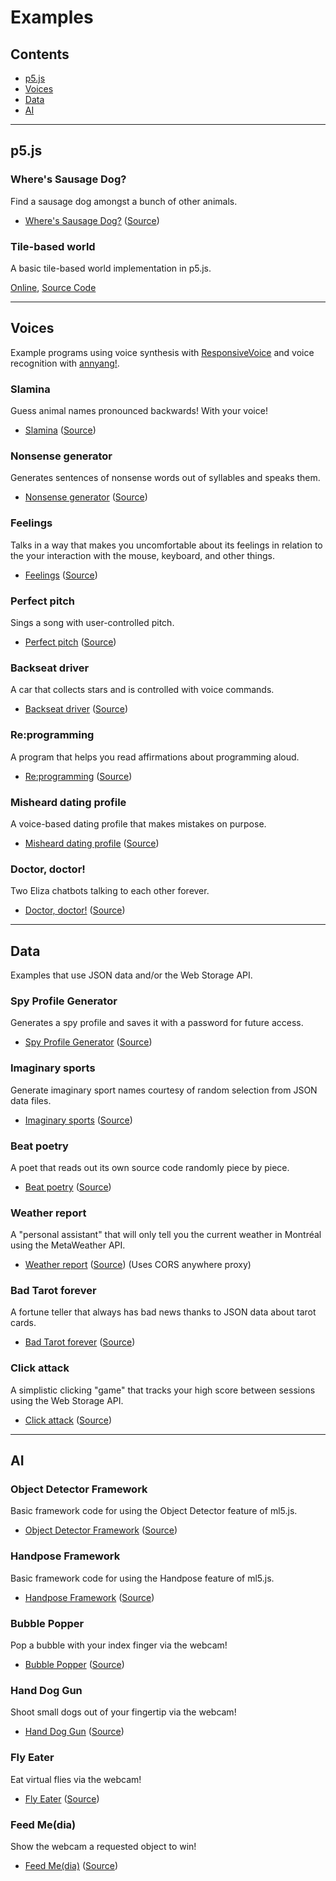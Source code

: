 # Examples

## Contents

* [p5.js](#p5js)
* [Voices](#voices)
* [Data](#data)
* [AI](#ai)

---

## p5.js

### Where's Sausage Dog?
Find a sausage dog amongst a bunch of other animals.

* [Where's Sausage Dog?](https://pippinbarr.github.io/cart263-2021/examples/p5js/wheres-sausage-dog/) ([Source](https://www.github.com/pippinbarr/cart263-2021/tree/master/examples/p5js/wheres-sausage-dog/))

### Tile-based world
A basic tile-based world implementation in p5.js.

[Online](https://pippinbarr.github.io/cart263-2021/examples/p5js/tile-based-world/), [Source Code](https://www.github.com/pippinbarr/cart263-2021/blob/master/examples/p5js/tile-based-world/)

---

## Voices

Example programs using voice synthesis with [ResponsiveVoice](http://responsivevoice.org/) and voice recognition with [annyang!](https://www.talater.com/annyang/).

### Slamina
Guess animal names pronounced backwards! With your voice!

* [Slamina](https://pippinbarr.github.io/cart263-2021/examples/voices/slamina/) ([Source](https://www.github.com/pippinbarr/cart263-2021/tree/master/examples/voices/slamina/))


### Nonsense generator
Generates sentences of nonsense words out of syllables and speaks them.

* [Nonsense generator](https://pippinbarr.github.io/cart263-2021/examples/voices/nonsense-generator/) ([Source](https://www.github.com/pippinbarr/cart263-2021/tree/master/examples/voices/nonsense-generator/))

### Feelings
Talks in a way that makes you uncomfortable about its feelings in relation to the your interaction with the mouse, keyboard, and other things.

* [Feelings](https://pippinbarr.github.io/cart263-2021/examples/voices/feelings/) ([Source](https://www.github.com/pippinbarr/cart263-2021/tree/master/examples/voices/feelings/))

### Perfect pitch
Sings a song with user-controlled pitch.

* [Perfect pitch](https://pippinbarr.github.io/cart263-2021/examples/voices/perfect-pitch/) ([Source](https://www.github.com/pippinbarr/cart263-2021/tree/master/examples/voices/perfect-pitch/))

### Backseat driver
A car that collects stars and is controlled with voice commands.

* [Backseat driver](https://pippinbarr.github.io/cart263-2021/examples/voices/back-seat-driver/) ([Source](https://www.github.com/pippinbarr/cart263-2021/tree/master/examples/voices/back-seat-driver/))

### Re:programming
A program that helps you read affirmations about programming aloud.

* [Re:programming](https://pippinbarr.github.io/cart263-2021/examples/voices/re-programming) ([Source](https://www.github.com/pippinbarr/cart263-2021/tree/master/examples/voices/re-programming/))

### Misheard dating profile
A voice-based dating profile that makes mistakes on purpose.

* [Misheard dating profile](https://pippinbarr.github.io/cart263-2021/examples/voices/misheard-dating-profile/) ([Source](https://www.github.com/pippinbarr/cart263-2021/tree/master/examples/voices/misheard-dating-profile/))

### Doctor, doctor!
Two Eliza chatbots talking to each other forever.

* [Doctor, doctor!](https://pippinbarr.github.io/cart263-2021/examples/voices/doctor-doctor) ([Source](https://www.github.com/pippinbarr/cart263-2021/tree/master/examples/voices/doctor-doctor))

---

## Data

Examples that use JSON data and/or the Web Storage API.

### Spy Profile Generator
Generates a spy profile and saves it with a password for future access.

* [Spy Profile Generator](https://pippinbarr.github.io/cart263-2021/examples/data/spy-profile-generator) ([Source](https://www.github.com/pippinbarr/cart263-2021/tree/master/examples/data/spy-profile-generator))


### Imaginary sports
Generate imaginary sport names courtesy of random selection from JSON data files.

* [Imaginary sports](https://pippinbarr.github.io/cart263-2021/examples/data/imaginary-sports) ([Source](https://www.github.com/pippinbarr/cart263-2021/tree/master/examples/data/imaginary-sports))

### Beat poetry
A poet that reads out its own source code randomly piece by piece.

* [Beat poetry](https://pippinbarr.github.io/cart263-2021/examples/data/beat-poetry) ([Source](https://www.github.com/pippinbarr/cart263-2021/tree/master/examples/data/beat-poetry))

### Weather report
A "personal assistant" that will only tell you the current weather in Montréal using the MetaWeather API.

* [Weather report](https://pippinbarr.github.io/cart263-2021/examples/data/weather-report) ([Source](https://www.github.com/pippinbarr/cart263-2021/tree/master/examples/data/weather-report)) (Uses CORS anywhere proxy)

### Bad Tarot forever
A fortune teller that always has bad news thanks to JSON data about tarot cards.

* [Bad Tarot forever](https://pippinbarr.github.io/cart263-2021/examples/data/bad-tarot-forever) ([Source](https://www.github.com/pippinbarr/cart263-2021/tree/master/examples/data/bad-tarot-forever))

### Click attack
A simplistic clicking "game" that tracks your high score between sessions using the Web Storage API.
* [Click attack](https://pippinbarr.github.io/cart263-2021/examples/data/click-attack) ([Source](https://www.github.com/pippinbarr/cart263-2021/tree/master/examples/data/click-attack))

---

## AI

### Object Detector Framework
Basic framework code for using the Object Detector feature of ml5.js.

* [Object Detector Framework](https://pippinbarr.github.io/cart263-2021/examples/ai/object-detector-framework) ([Source](https://www.github.com/pippinbarr/cart263-2021/tree/master/examples/ai/object-detector-framework))

### Handpose Framework
Basic framework code for using the Handpose feature of ml5.js.

* [Handpose Framework](https://pippinbarr.github.io/cart263-2021/examples/ai/handpose-framework) ([Source](https://www.github.com/pippinbarr/cart263-2021/tree/master/examples/ai/handpose-framework))

### Bubble Popper
Pop a bubble with your index finger via the webcam!

* [Bubble Popper](https://pippinbarr.github.io/cart263-2021/examples/ai/bubble-popper) ([Source](https://www.github.com/pippinbarr/cart263-2021/tree/master/examples/ai/bubble-popper))

### Hand Dog Gun
Shoot small dogs out of your fingertip via the webcam!

* [Hand Dog Gun](https://pippinbarr.github.io/cart263-2021/examples/ai/hand-dog-gun) ([Source](https://www.github.com/pippinbarr/cart263-2021/tree/master/examples/ai/hand-dog-gun))

### Fly Eater
Eat virtual flies via the webcam!

* [Fly Eater](https://pippinbarr.github.io/cart263-2021/examples/ai/fly-eater) ([Source](https://www.github.com/pippinbarr/cart263-2021/tree/master/examples/ai/fly-eater))

### Feed Me(dia)
Show the webcam a requested object to win!

* [Feed Me(dia)](https://pippinbarr.github.io/cart263-2021/examples/ai/feed-media) ([Source](https://www.github.com/pippinbarr/cart263-2021/tree/master/examples/ai/feed-media))
